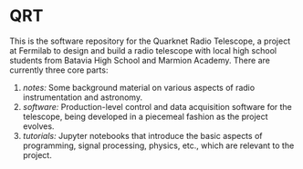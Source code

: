 # QRT
This is the software repository for the Quarknet Radio Telescope, a project at Fermilab to design and build a radio telescope with local high school students from Batavia High School and Marmion Academy. There are currently three core parts:

1. *notes:* Some background material on various aspects of radio instrumentation and astronomy.
2. *software:* Production-level control and data acquisition software for the telescope, being developed in a piecemeal fashion as the project evolves.
3. *tutorials:* Jupyter notebooks that introduce the basic aspects of programming, signal processing, physics, etc., which are relevant to the project.
